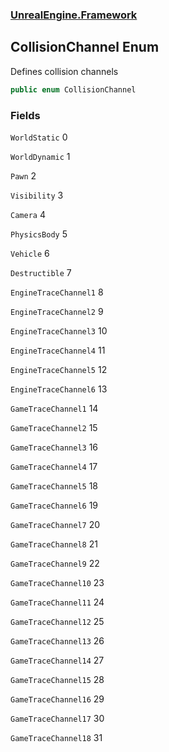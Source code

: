 ### [UnrealEngine.Framework](./UnrealEngine-Framework.md 'UnrealEngine.Framework')
## CollisionChannel Enum
Defines collision channels  
```csharp
public enum CollisionChannel
```
### Fields
<a name='CollisionChannel-WorldStatic'></a>
`WorldStatic` 0  
  
  
<a name='CollisionChannel-WorldDynamic'></a>
`WorldDynamic` 1  
  
  
<a name='CollisionChannel-Pawn'></a>
`Pawn` 2  
  
  
<a name='CollisionChannel-Visibility'></a>
`Visibility` 3  
  
  
<a name='CollisionChannel-Camera'></a>
`Camera` 4  
  
  
<a name='CollisionChannel-PhysicsBody'></a>
`PhysicsBody` 5  
  
  
<a name='CollisionChannel-Vehicle'></a>
`Vehicle` 6  
  
  
<a name='CollisionChannel-Destructible'></a>
`Destructible` 7  
  
  
<a name='CollisionChannel-EngineTraceChannel1'></a>
`EngineTraceChannel1` 8  
  
  
<a name='CollisionChannel-EngineTraceChannel2'></a>
`EngineTraceChannel2` 9  
  
  
<a name='CollisionChannel-EngineTraceChannel3'></a>
`EngineTraceChannel3` 10  
  
  
<a name='CollisionChannel-EngineTraceChannel4'></a>
`EngineTraceChannel4` 11  
  
  
<a name='CollisionChannel-EngineTraceChannel5'></a>
`EngineTraceChannel5` 12  
  
  
<a name='CollisionChannel-EngineTraceChannel6'></a>
`EngineTraceChannel6` 13  
  
  
<a name='CollisionChannel-GameTraceChannel1'></a>
`GameTraceChannel1` 14  
  
  
<a name='CollisionChannel-GameTraceChannel2'></a>
`GameTraceChannel2` 15  
  
  
<a name='CollisionChannel-GameTraceChannel3'></a>
`GameTraceChannel3` 16  
  
  
<a name='CollisionChannel-GameTraceChannel4'></a>
`GameTraceChannel4` 17  
  
  
<a name='CollisionChannel-GameTraceChannel5'></a>
`GameTraceChannel5` 18  
  
  
<a name='CollisionChannel-GameTraceChannel6'></a>
`GameTraceChannel6` 19  
  
  
<a name='CollisionChannel-GameTraceChannel7'></a>
`GameTraceChannel7` 20  
  
  
<a name='CollisionChannel-GameTraceChannel8'></a>
`GameTraceChannel8` 21  
  
  
<a name='CollisionChannel-GameTraceChannel9'></a>
`GameTraceChannel9` 22  
  
  
<a name='CollisionChannel-GameTraceChannel10'></a>
`GameTraceChannel10` 23  
  
  
<a name='CollisionChannel-GameTraceChannel11'></a>
`GameTraceChannel11` 24  
  
  
<a name='CollisionChannel-GameTraceChannel12'></a>
`GameTraceChannel12` 25  
  
  
<a name='CollisionChannel-GameTraceChannel13'></a>
`GameTraceChannel13` 26  
  
  
<a name='CollisionChannel-GameTraceChannel14'></a>
`GameTraceChannel14` 27  
  
  
<a name='CollisionChannel-GameTraceChannel15'></a>
`GameTraceChannel15` 28  
  
  
<a name='CollisionChannel-GameTraceChannel16'></a>
`GameTraceChannel16` 29  
  
  
<a name='CollisionChannel-GameTraceChannel17'></a>
`GameTraceChannel17` 30  
  
  
<a name='CollisionChannel-GameTraceChannel18'></a>
`GameTraceChannel18` 31  
  
  
